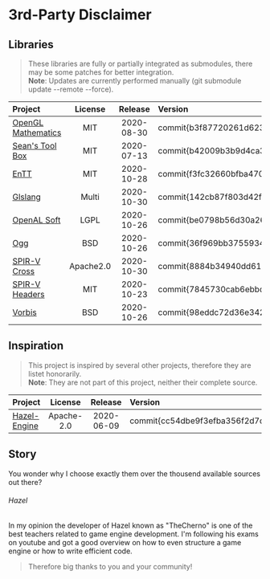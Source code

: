 ﻿# 3rd-Party Disclaimer #

[id]: http://example.com/  "Optional Title Here"

## Libraries ##
> These libraries are fully or partially integrated as submodules, there may be some patches for better integration.<br>
**Note**: Updates are currently performed manually (git submodule update --remote --force).

| Project | License | Release | Version |
| :------ | :-----: | :-----: | :------ |
| [OpenGL Mathematics](https://github.com/g-truc/glm.git "glm")                         | MIT       | 2020-08-30 | commit\{b3f87720261d623986f164b2a7f6a0a938430271} |
| [Sean's Tool Box](https://github.com/nothings/stb.git "stb")                          | MIT       | 2020-07-13 | commit\{b42009b3b9d4ca35bc703f5310eedc74f584be58} |
| [EnTT](https://github.com/skypjack/entt.git "entt")                                   | MIT       | 2020-10-28 | commit\{f3fc32660bfba47012f24bfbdcb034adae7e0b69} |
| [Glslang](https://github.com/KhronosGroup/SPIRV-Tools.git "glslang")                  | Multi     | 2020-10-30 | commit\{142cb87f803d42f5ae3dd2da8dff4f19f6f15e8c} |
| [OpenAL Soft](https://github.com/kcat/openal-soft.git "openal-soft")                  | LGPL      | 2020-10-26 | commit\{be0798b56d30a2607f651b1d50c5bec9529ddb9a} |
| [Ogg](https://github.com/xiph/ogg.git "ogg")                                          | BSD       | 2020-10-26 | commit\{36f969bb37559345ee03796ed625a9abd42c6db9} |
| [SPIR-V Cross](https://github.com/KhronosGroup/SPIRV-Cross.git "SPIRV-Cross")         | Apache2.0 | 2020-10-30 | commit\{8884b34940dd61af6d81a7cbb68ca48d6d38bd4f} |
| [SPIR-V Headers](https://github.com/KhronosGroup/SPIRV-Headers.git "SPIRV-Headers")   | MIT       | 2020-10-23 | commit\{7845730cab6ebbdeb621e7349b7dc1a59c3377be} |
| [Vorbis](https://github.com/xiph/vorbis.git "vorbis")                                 | BSD       | 2020-10-26 | commit\{98eddc72d36e3421519d54b101c09b57e4d4d10d} |

<!-- These are leftovers which where used in the prototype, left them here, cause maybe they will be needed again.
| [Open Asset Import Library](https://github.com/assimp/assimp.git "assimp")    | BSD-3-Clause  | 2020-05-21 | commit\{a6d554f6452dc217e9e7a2c6869f01db006c1240} |
-->

## Inspiration ##
> This project is inspired by several other projects, therefore they are listet honorarily.<br>
> **Note**: They are not part of this project, neither their complete source.

| Project | License | Release | Version |
| :------ | :-----: | :-----: | :------ |
| [Hazel-Engine](https://github.com/TheCherno/Hazel.git "Hazel")    | Apache-2.0    | 2020-06-09 | commit\{cc54dbe9f3efba356f2d7dcc7246fedb16888660} |

## Story
You wonder why I choose exactly them over the thousend available sources out there?

###### Hazel
In my opinion the developer of Hazel known as "TheCherno" is one of the best teachers related to game engine development. I'm following his exams on youtube and got a good overview on how to even structure a game engine or how to write efficient code.
> Therefore big thanks to you and your community!

<!-- These are leftovers which where used in the prototype, left them here, cause maybe they will be needed again.
| [acid game engine](https://github.com/EQMG/Acid.git "Acid")       | MIT                   | 2020-05-11    | commit\{7b4414d234d00140cafb9e0a66dbe3f50c0c9d6b} |
| [bs::framework](https://github.com/GameFoundry/bsf.git "bsf")     | MIT                   | 2019-10-26    | commit\{41e122d24a286413f81acaaa83f8430979cc56e1} |
| [Godot Engine](https://github.com/godotengine/godot.git "godot")  | MIT                   | 2020-05-17    | commit\{57d21ebeda8460036efac1f70cd9ecd0896de517} |
-->